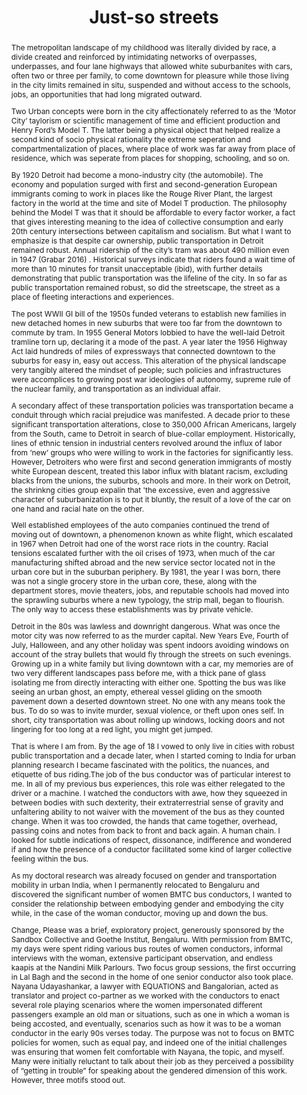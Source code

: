 ---
layout: rip-layout
bg-url: /img/background-project13.png
permalink: /research/tr
year: 2017
authors: Morgan Campbell
title: The emergence of slums - A contemporary view on simulation models.
journal: Thought experiments 
title: Just-so streets


abstract: The metropolitan landscape of my childhood was literally divided by race, a divide created and reinforced by intimidating networks of overpasses, underpasses, and four lane highways that allowed white suburbanites with cars, often two or three per family, to come downtown for pleasure while those living in the city limits remained in situ, suspended and without access to the schools, jobs, an opportunities that had long migrated outward.<p class="simple-content">Two Urban concepts were born in the city affectionately referred to as the ‘Motor City’ taylorism or scientific management of time and efficient production and Henry Ford’s Model T. The latter being a physical object that helped realize a second kind of socio physical rationality the extreme seperation and compartmentalization of places, where place of work was far away from place of residence, which was seperate from places for shopping, schooling, and so on.</p><p class="simple-content">By 1920 Detroit had become a mono-industry city (the automobile). The economy and population surged with first and second-generation European immigrants coming to work in places like the Rouge River Plant, the largest factory in the world at the time and site of Model T production. The philosophy behind the Model T was that it should be affordable to every factor worker, a fact that gives interesting meaning to the idea of collective consumption and early 20th century intersections between capitalism and socialism. But what I want to emphasize is that despite car ownership, public transportation in Detroit remained robust. Annual ridership of the city’s tram was about 490 million even in 1947 (Grabar 2016) . Historical surveys indicate that riders found a wait time of more than 10 minutes for transit unacceptable (ibid), with further details demonstrating that public transportation was the lifeline of the city. In so far as public transportation remained robust, so did the streetscape, the street as a place of fleeting interactions and experiences. </p><p class="simple-content">The post WWII GI bill of the 1950s funded veterans to establish new families in new detached homes in new suburbs that were too far from the downtown to commute by tram.  In 1955 General Motors lobbied to have the well-laid Detroit tramline torn up, declaring it a mode of the past. A year later the 1956 Highway Act laid hundreds of miles of expressways that connected downtown to the suburbs for easy in, easy out access. This alteration of the physical landscape very tangibly altered the mindset of people; such policies and infrastructures were accomplices to growing post war ideologies of autonomy, supreme rule of the nuclear family, and transportation as an individual affair.  </p><p class="simple-content">A secondary affect of these transportation policies was transportation became a conduit through which racial prejudice was manifested. A decade prior to these significant transportation alterations, close to 350,000 African Americans, largely from the South, came to Detroit in search of blue-collar employment. Historically, lines of ethnic tension in industrial centers revolved around the influx of labor from ‘new’ groups who were willing to work in the factories for significantly less. However, Detroiters who were first and second generation immigrants of mostly white European descent, treated this labor influx with blatant racism, excluding blacks from the unions, the suburbs, schools and more. In their work on Detroit, the shrinkng cities group expalin that 'the excessive, even and aggressive character of suburbanization is to put it bluntly, the result of a love of the car on one hand and racial hate on the other.</p><p class="simple-content">Well established employees of the auto companies continued the trend of moving out of downtown, a phenomenon known as white flight, which escalated in 1967 when Detroit had one of the worst race riots in the country. Racial tensions escalated further with the oil crises of 1973, when much of the car manufacturing shifted abroad and the new service sector located not in the urban core but in the suburban periphery. By 1981, the year I was born, there was not a single grocery store in the urban core, these, along with the department stores, movie theaters, jobs, and reputable schools had moved into the sprawling suburbs where a new typology, the strip mall, began to flourish. The only way to access these establishments was by private vehicle.</p><p class="simple-content">Detroit in the 80s was lawless and downright dangerous. What was once the motor city was now referred to as the murder capital. New Years Eve, Fourth of July, Halloween, and any other holiday was spent indoors avoiding windows on account of the stray bullets that would fly through the streets on such evenings. Growing up in a white family but living downtown with a car, my memories are of two very different landscapes pass before me, with a thick pane of glass isolating me from directly interacting with either one. Spotting the bus was like seeing an urban ghost, an empty, ethereal vessel gliding on the smooth pavement down a deserted downtown street. No one with any means took the bus. To do so was to invite murder, sexual violence, or theft upon ones self. In short, city transportation was about rolling up windows, locking doors and not lingering for too long at a red light, you might get jumped.</p><p class="simple-content">That is where I am from. By the age of 18 I vowed to only live in cities with robust public transportation and a decade later, when I started coming to India for urban planning research I became fascinated with the politics, the nuances, and etiquette of bus riding.The job of the bus conductor was of particular interest to me.  In all of my previous bus experiences, this role was either relegated to the driver or a machine. I watched the conductors with awe, how they squeezed in between bodies with such dexterity, their extraterrestrial sense of gravity and unfaltering ability to not waiver with the movement of the bus as they counted change. When it was too crowded, the hands that came together, overhead, passing coins and notes from back to front and back again. A human chain. I looked for subtle indications of respect, dissonance, indifference and wondered if and how the presence of a conductor facilitated some kind of larger collective feeling within the bus.</p><p class="simple-content">As my doctoral research was already focused on gender and transportation mobility in urban India, when I permanently relocated to Bengaluru and discovered the significant number of women BMTC bus conductors, I wanted to consider the relationship between embodying gender and embodying the city while, in the case of the woman conductor, moving up and down the bus.</p><p class="simple-content">Change, Please was a brief, exploratory project, generously sponsored by the Sandbox Collective and Goethe Institut, Bengaluru. With permission from BMTC, my days were spent riding various bus routes of women conductors, informal interviews with the woman, extensive participant observation, and endless kaapis at the Nandini Milk Parlours. Two focus group sessions, the first occurring in Lal Bagh and the second in the home of one senior conductor also took place. Nayana Udayashankar, a lawyer with EQUATIONS and Bangalorian, acted as translator and project co-partner as we worked with the conductors to enact several role playing scenarios where the women impersonated different passengers example an old man or situations, such as one in which a woman is being accosted, and eventually, scenarios such as how it was to be a woman conductor in the early 90s verses today. The purpose was not to focus on BMTC policies for women, such as equal pay, and indeed one of the initial challenges was ensuring that women felt comfortable with Nayana, the topic, and myself. Many were initially reluctant to talk about their job as they perceived a possibility of “getting in trouble” for speaking about the gendered dimension of this work. However, three motifs stood out.</p>
bibtex: <p class="simple-content">Several of the woman said that the choice to become a conductor was a difficult family decision, emphasis here on the family. On the one hand, it was a government job and therefore offered a certain level of long-term financial security. On the other hand, it was a ‘public’ job, not in the sense of public sector but in the sense of being a woman whose employment entailed not only being in public, but interacting, touching, helping, even disciplining the public. As one senior conductor explained “When I came here [Bengaluru], till then I had never extended my hand this way shows her hand with palms facing upward. But when in a bus, I have to extend it this way [changes her hand position]. Earlier, if someone touches me just a bit, I would want to go wash my hands. First I have to wash hands. If someone gave me something, I would wonder if I should eat it. But now it is not like that. I eat without washing my hands sometimes.”</p><p class="simple-content">Another spoke of the difficulty in finding a marriage partner who approved of her work as a conductor. “It was difficult to find someone who would support me in my work. I was very sure that I wanted to continue working so I faced a lot of rejections and I was also looking for someone who would let me work. But I did get married.” In both examples, work as a conductor has impacted relationships, intimate and general. In the former, it is relationships and perspectives related to caste and in the later, being a conductor has had an impact on the gendered dimensions of marriage. In several focus groups discussions and role-playing we addressed the relationship between the conductor and male driver as this is an essential relationship for a successful bus service. One question we explored was whether women faced resistance from the drivers they were assigned to work with and, if so, how long it took to develop an amiable working relationship. Each woman had a different response. Some said it took two weeks, for others it was close to a year. One conductor spoke of the time she was pregnant and how the driver always ordered her a bisi bele halfway through the shift so that she had enough strength. An unexplored aspect of this inquiry was whether or not working with a woman conductor has, in any way, changed the driver’s views toward woman, perhaps generally but also specifically within his household.</p><p class="simple-content">One conductor described her training and confidence as a conductor as coming directly from the public. “I’ve had a lot of support from the public when I first started the job, the general public helped me a lot. I used to worry that this is such a difficult job and how will I manage. But the public would be the one to tell me the routes. At that time, we used to stop the bus to write down the ticketing status. Now we have machines so we don’t need to stop the bus at all. Even if I took time over it, they would say “it is alright, it is a woman working”. Without the support of the public, I would not have been able to work.”</p><p class="simple-content">Another conductor who joined in 1992 spoke about the relationships she developed with her passengers over the years. “When I joined the organization, on behalf of the conductors, nobody would really help. But now, the passengers are very well read. One passenger gave me jackfruit that had grown in his/her backyard. It was so full of honey. ‘It is not now that we are seeing you. We have been seeing you since you were working in the double decker bus. You are exactly the same. You talk also in the same way. You are the same way.’ My passengers, when they pass away, their kids come and tell me that they are no more. I get their wedding invitations. And I have to go for the wedding. I have to go for their children’s wedding…” </p><p class="simple-content">Several women conductors are not originally from Bengaluru and even for those who are, most start without a comprehensive geographic knowledge of the city. As one conductor explained “I used to be scared of the job when I started out. People here talked so many different languages and I knew only Kannada. But after some time, I learned to manage too. I have worked for so long now and I have done over 30 different routes.” Spending time with several of the women outside their job, I began to feel that their relationship to the public, be it the confidence of their body language and verbal confidence to confront an individual for an inappropriate action or the subtle yet firm way in which these women occupied physical space in public was a direct result of the need to be confident in their self in order to be an effective conductor. </p><p class="simple-content">This observation led me to wonder how the process of learning and knowing the city is intimately tied to being confident in the city, and what implication this might have on women’s safety in public spaces more broadly. As the media, politicians on both sides of the spectrum, activists, national and international policy makers, academics, and of, course, women themselves debate the question of safety, it is the woman conductor who is truly confronting the question. While TedTalks, United Nations ambassadors, and Women’s Day event organizers continue to demand more women role models, the woman bus conductor continues to walk up and down the bus, collecting fares, perhaps overlooked because of the repetition, monotony or mundaneness of the work. </p><p class="simple-content">As BMTC moves toward smart cards, online payments, and app based technology is the conductor at risk of becoming outmoded? Are there parallels between the elimination of the conductor and the elimination of the street as a multidimensional, collective place? As private modes of transportation are increasingly favored over public forms we must examine, in addition to questions of environment, pedestrian rights, etc… the kinds of social interactions that are being lost. Being from Detroit I know far too well what happens when a city goes the way of the car. </p><p class="simple-content">Time spent with the BMTC conductors, both men and women, shows that this labour is invaluable. As questions around explicit and implicit displays of patriarchy are actively discussed, debated and challenged, women conductors add to this powerful fight by challenging perceptions of what it means to be a woman in public in very meaningful ways. The space inside the bus is a place in which all kinds of social positions are negotiated and renegotiated. If we lose that space to the private vehicle, or these conductors, we lose such opportunities for interaction.</p>
img1: /img/tr.png

ide: tr
categories: rip
tag: game
---